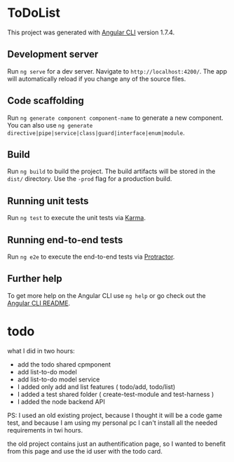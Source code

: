 # ToDoList

This project was generated with [Angular CLI](https://github.com/angular/angular-cli) version 1.7.4.

## Development server

Run `ng serve` for a dev server. Navigate to `http://localhost:4200/`. The app will automatically reload if you change any of the source files.

## Code scaffolding

Run `ng generate component component-name` to generate a new component. You can also use `ng generate directive|pipe|service|class|guard|interface|enum|module`.

## Build

Run `ng build` to build the project. The build artifacts will be stored in the `dist/` directory. Use the `-prod` flag for a production build.

## Running unit tests

Run `ng test` to execute the unit tests via [Karma](https://karma-runner.github.io).

## Running end-to-end tests

Run `ng e2e` to execute the end-to-end tests via [Protractor](http://www.protractortest.org/).

## Further help

To get more help on the Angular CLI use `ng help` or go check out the [Angular CLI README](https://github.com/angular/angular-cli/blob/master/README.md).
# todo

what I did in two hours:
 - add the todo shared cpmponent
 - add list-to-do model
 - add list-to-do model service
 - I added only add and list features ( todo/add, todo/list)
 - I added a test shared folder ( create-test-module and test-harness )
 - I added the node backend API 

PS: I used an old existing project, because I thought it will be a code game test, and because I am using my personal pc I can't install all the needed requirements in twi hours.

the old project contains just an authentification page, so I wanted to benefit from this page and use the id user with the todo card.
